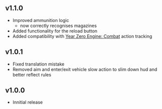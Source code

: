 ## v1.1.0
- Improved ammunition logic
  - now correctly recognises magazines
- Added functionality for the reload button
- Added compatibility with [Year Zero Engine: Combat](https://foundryvtt.com/packages/yze-combat) action tracking

## v1.0.1
- Fixed translation mistake
- Removed aim and enter/exit vehicle slow action to slim down hud and better reflect rules

## v1.0.0
- Innitial release
